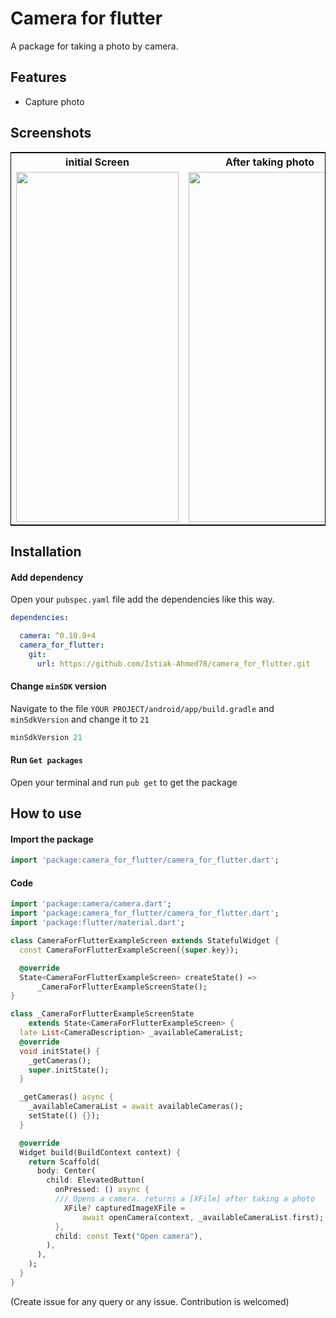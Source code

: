 
# Camera for flutter
A package for taking a photo by camera.

## Features

* Capture photo

## Screenshots

<table align="center" style="border:1px solid black;">
  <tr>
    <th style="text-align: center">initial Screen</th>
     <th style="text-align: center">After taking photo</th>
  </tr>
  <tr>
    <td valign="top"><img src="https://user-images.githubusercontent.com/68919043/204817622-00538960-73d1-4696-ab41-a525cd9705a5.jpg" width="260" height="560" ></td>
    <td valign="top"><img src="https://user-images.githubusercontent.com/68919043/204817662-61495d0c-cb5c-4440-9e9d-1b8b85e14114.jpg" width="260" height="560" ></td>
  </tr>
 </table>
 

## Installation

#### Add dependency
Open  your `pubspec.yaml` file add the dependencies like this way.
```yaml
dependencies:

  camera: ^0.10.0+4
  camera_for_flutter:
    git:
      url: https://github.com/Istiak-Ahmed78/camera_for_flutter.git
```
#### Change `minSDK` version
Navigate to the file `YOUR PROJECT/android/app/build.gradle` and `minSdkVersion` and change it to `21`
```groovy
minSdkVersion 21
```

#### Run `Get packages`
Open your terminal and run `pub get` to get the package
## How to use
#### Import the package
```dart
import 'package:camera_for_flutter/camera_for_flutter.dart';
```
#### Code
```dart
import 'package:camera/camera.dart';
import 'package:camera_for_flutter/camera_for_flutter.dart';
import 'package:flutter/material.dart';

class CameraForFlutterExampleScreen extends StatefulWidget {
  const CameraForFlutterExampleScreen({super.key});

  @override
  State<CameraForFlutterExampleScreen> createState() =>
      _CameraForFlutterExampleScreenState();
}

class _CameraForFlutterExampleScreenState
    extends State<CameraForFlutterExampleScreen> {
  late List<CameraDescription> _availableCameraList;
  @override
  void initState() {
    _getCameras();
    super.initState();
  }

  _getCameras() async {
    _availableCameraList = await availableCameras();
    setState(() {});
  }

  @override
  Widget build(BuildContext context) {
    return Scaffold(
      body: Center(
        child: ElevatedButton(
          onPressed: () async {
          /// Opens a camera. returns a [XFile] after taking a photo
            XFile? capturedImageXFile =
                await openCamera(context, _availableCameraList.first);
          },
          child: const Text("Open camera"),
        ),
      ),
    );
  }
}

```
(Create issue for any query or any issue. Contribution is welcomed)
